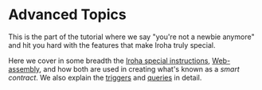 # Advanced Topics

This is the part of the tutorial where we say "you're not a newbie anymore"
and hit you hard with the features that make Iroha truly special.

Here we cover in some breadth the [Iroha special instructions](./isi.md),
[Web-assembly](./wasm.md), and how both are used in creating what's known
as a _smart contract_. We also explain the [triggers](./triggers.md) and
[queries](./queries.md) in detail.

